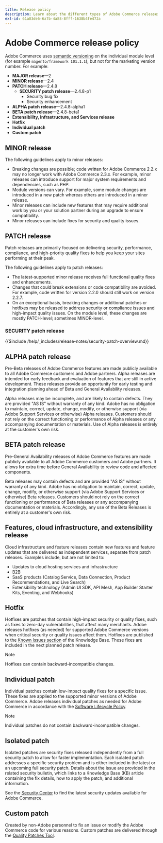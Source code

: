```yaml
---
title: Release policy
description: Learn about the different types of Adobe Commerce releases.
exl-id: 61a83de6-6a7b-4a88-8fff-1638b4fe472a
---
```

# Adobe Commerce release policy

Adobe Commerce uses [semantic versioning](https://semver.org/) on the individual module level (for example `magento/framework 101.1.1`), but not for the marketing version number. For example:

- **MAJOR release**—2
- **MINOR release**—2.4
- **PATCH release**—2.4.8
  - **SECURITY patch release**—2.4.8-p1
    - Security bug fix
    - Security enhancement
- **ALPHA patch release**—2.4.8-alpha1
- **BETA patch release**—2.4.8-beta1
- **Extensibility, Infrastructure, and Services release**
- **Hotfix**
- **Individual patch**
- **Custom patch**

## MINOR release

The following guidelines apply to minor releases:

- Breaking changes are possible; code written for Adobe Commerce 2.2.x may no longer work with Adobe Commerce 2.3.x. For example, minor releases can introduce support for major system requirements and dependencies, such as PHP.
- Module versions can vary. For example, some module changes are introduced in a new patch whereas others are introduced in a minor release.
- Minor releases can include new features that may require additional work by you or your solution partner during an upgrade to ensure compatibility.
- Minor releases can include fixes for security and quality issues.

## PATCH release

Patch releases are primarily focused on delivering security, performance, compliance, and high-priority quality fixes to help you keep your sites performing at their peak.

The following guidelines apply to patch releases:

- The latest-supported minor release receives full functional quality fixes and enhancements.
- Changes that could break extensions or code compatibility are avoided. For example, code written for version 2.2.0 should still work on version 2.2.7.
- On an exceptional basis, breaking changes or additional patches or hotfixes may be released to address security or compliance issues and high-impact quality issues. On the module level, these changes are mostly PATCH-level; sometimes MINOR-level.

### SECURITY patch release

{{$include /help/_includes/release-notes/security-patch-overview.md}}

## ALPHA patch release

Pre-Beta releases of Adobe Commerce features are made publicly available to all Adobe Commerce customers and Adobe partners. Alpha releases are intended for early feedback and evaluation of features that are still in active development. These releases provide an opportunity for early testing and integration planning ahead of Beta and General Availability releases.

Alpha releases may be incomplete, and are likely to contain defects. They are provided "AS IS" without warranty of any kind. Adobe has no obligation to maintain, correct, update, change, modify, or otherwise support (via Adobe Support Services or otherwise) Alpha releases. Customers should not rely on the correct functioning or performance of Alpha releases or any accompanying documentation or materials. Use of Alpha releases is entirely at the customer's own risk.

## BETA patch release

Pre-General Availability releases of Adobe Commerce features are made publicly available to all Adobe Commerce customers and Adobe partners. It allows for extra time before General Availability to review code and affected components.

Beta releases may contain defects and are provided "AS IS" without warranty of any kind. Adobe has no obligation to maintain, correct, update, change, modify, or otherwise support (via Adobe Support Services or otherwise) Beta releases. Customers should not rely on the correct functioning or performance of Beta releases or any accompanying documentation or materials. Accordingly, any use of the Beta Releases is entirely at a customer's own risk.

## Features, cloud infrastructure, and extensibility release

Cloud infrastructure and feature releases contain new features and feature updates that are delivered as independent services, separate from patch releases. Examples include, but are not limited to:

- Updates to cloud hosting services and infrastructure
- B2B
- SaaS products (Catalog Service, Data Connection, Product Recommendations, and Live Search)
- Extensibility technology (Admin UI SDK, API Mesh, App Builder Starter Kits, Eventing, and Webhooks)

## Hotfix

Hotfixes are patches that contain high-impact security or quality fixes, such as fixes to zero-day vulnerabilities, that affect many merchants. Adobe releases hotfixes (as needed) for supported Adobe Commerce versions when critical security or quality issues affect them. Hotfixes are published to the [Known Issues section](https://support.magento.com/hc/en-us/sections/360003869892-Known-issues-patches-attached-) of the Knowledge Base. These fixes are included in the next planned patch release.

>[!NOTE]
>
>Hotfixes can contain backward-incompatible changes.

## Individual patch

Individual patches contain low-impact quality fixes for a specific issue. These fixes are applied to the supported minor versions of Adobe Commerce. Adobe releases individual patches as needed for Adobe Commerce in accordance with the [Software Lifecycle Policy](https://www.adobe.com/content/dam/cc/en/legal/terms/enterprise/pdfs/Adobe-Commerce-Software-Lifecycle-Policy.pdf).

>[!NOTE]
>
>Individual patches do not contain backward-incompatible changes.

## Isolated patch

Isolated patches are security fixes released independently from a full security patch to allow for faster implementation. Each isolated patch addresses a specific security problem and is either included in the latest or an upcoming full security patch. Details about the issue are provided in the related security bulletin, which links to a Knowledge Base (KB) article containing the fix details, how to apply the patch, and additional information.

See the [Security Center](https://helpx.adobe.com/security/products/magento.html) to find the latest security updates available for Adobe Commerce.

## Custom patch

Created by non-Adobe personnel to fix an issue or modify the Adobe Commerce code for various reasons. Custom patches are delivered through the [Quality Patches Tool](https://experienceleague.adobe.com/en/docs/commerce-operations/tools/quality-patches-tool/usage).

<!-- Last updated from includes: 2025-05-28 16:37:31 -->
